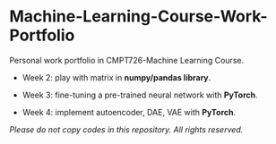 # Machine-Learning-Course-Work-Portfolio
 
Personal work portfolio in CMPT726-Machine Learning Course.

- Week 2: play with matrix in **numpy/pandas library**.

- Week 3: fine-tuning a pre-trained neural network with **PyTorch**.

- Week 4: implement autoencoder, DAE, VAE with **PyTorch**.


*Please do not copy codes in this repository. All rights reserved.*
